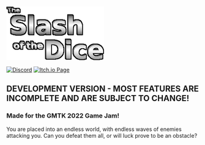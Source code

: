 <!-- # The Slash of the Dice -->

![The Slash of the Dice Logo](assets/images/ui/logo-updated.png)

[![Discord](https://img.shields.io/discord/965485027410468868.svg?label=Discord&labelColor=5865f2&link=https%3A%2F%2Fdiscord.gg%2FMPeY5FPtHB)](https://discord.gg/MPeY5FPtHB)
[![Itch.io Page](https://img.shields.io/badge/Itch.io_Page-fa5c5c)](https://rgbproductions.itch.io/the-slash-of-the-dice)

## DEVELOPMENT VERSION - MOST FEATURES ARE INCOMPLETE AND ARE SUBJECT TO CHANGE!

### **Made for the GMTK 2022 Game Jam!**

You are placed into an endless world, with endless waves of enemies attacking you. Can you defeat them all, or will luck prove to be an obstacle?